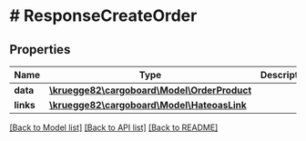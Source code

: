 # # ResponseCreateOrder

## Properties

Name | Type | Description | Notes
------------ | ------------- | ------------- | -------------
**data** | [**\kruegge82\cargoboard\Model\OrderProduct**](OrderProduct.md) |  |
**links** | [**\kruegge82\cargoboard\Model\HateoasLink**](HateoasLink.md) |  | [optional]

[[Back to Model list]](../../README.md#models) [[Back to API list]](../../README.md#endpoints) [[Back to README]](../../README.md)

